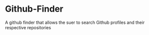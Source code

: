 # Github-Finder
A github finder that allows the suer to search Github profiles and their respective repositories

